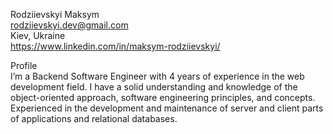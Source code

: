 Rodziievskyi Maksym  
rodziievskyi.dev@gmail.com  
Kiev, Ukraine  
https://www.linkedin.com/in/maksym-rodziievskyi/  

Profile  
I’m a Backend Software Engineer with 4 years of experience in the web development field. I have a solid understanding and knowledge of the object-oriented approach, software engineering principles, and concepts. Experienced in the development and maintenance of server and client parts of applications and relational databases.
